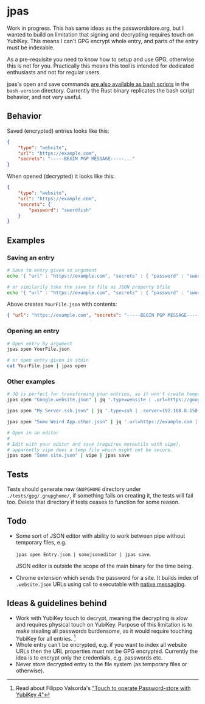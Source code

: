 # jpas

Work in progress. This has same ideas as the passwordstore.org, but I wanted to
build on limitation that signing and decrypting requires touch on YubiKey. This
means I can't GPG encrypt whole entry, and parts of the entry must be indexable.

As a pre-requisite you need to know how to setup and use GPG, otherwise this is
not for you. Practically this means this tool is intended for dedicated
enthusiasts and not for regular users.

jpas's open and save commands [are also available as bash
scripts](./bash-version/) in the `bash-version` directory. Currently the Rust
binary replicates the bash script behavior, and not very useful.

## Behavior

Saved (encrypted) entries looks like this:

```json
{
    "type": "website",
    "url": "https://example.com",
    "secrets": "-----BEGIN PGP MESSAGE-----..."
}
```

When opened (decrypted) it looks like this:

```json
{
    "type": "website",
    "url": "https://example.com",
    "secrets": {
        "password": "swordfish"
    }
}
```

## Examples

### Saving an entry

```bash
# Save to entry given as argument
echo '{ "url" : "https://example.com", "secrets" : { "password" : "swordfish"} }' | jpas save YourFile.json

# or similarily take the save to file as JSON property $file
echo '{ "url" : "https://example.com", "secrets" : { "password" : "swordfish"}, "$file" : "YourFile.json" }' | jpas save
```

Above creates `YourFile.json` with contents:

```json
{ "url": "https://example.com", "secrets": "-----BEGIN PGP MESSAGE-----..." }
```

### Opening an entry

```bash
# Open entry by argument
jpas open YourFile.json

# or open entry given in stdin
cat YourFile.json | jpas open
```

### Other examples

```bash
# JQ is perfect for transforming your entries, as it won't create temporary files that I know of
jpas open "Google.website.json" | jq '.type=website | .url=https://google.com | .secrets.password=swordfish' | jpas save

jpas open "My Server.ssh.json" | jq '.type=ssh | .server=192.168.8.150' | jpas save

jpas open "Some Weird App.other.json" | jq '.url=https://example.com | .desc="This is a very weird application" | .secrets.password=swordfish' | jpas save

# Open in an editor
#
# Edit with your editor and save (requires moreutils with vipe),
# apparently vipe does a temp file which might not be secure.
jpas open "Some site.json" | vipe | jpas save
```

## Tests

Tests should generate new `GNUPGHOME` directory under `./tests/gpg/.gnupghome/`,
if something fails on creating it, the tests will fail too. Delete that
directory if tests ceases to function for some reason.

## Todo

-   Some sort of JSON editor with ability to work between pipe without temporary
    files, e.g.

    `jpas open Entry.json | somejsoneditor | jpas save`.

    JSON editor is outside the scope of the main binary for the time being.

-   Chrome extension which sends the password for a site. It builds index of
    `.website.json` URLs using call to executable with [native
    messaging](https://developer.chrome.com/extensions/nativeMessaging#native-messaging-host).

## Ideas & guidelines behind

-   Work with YubiKey touch to decrypt, meaning the decrypting is _slow_ and
    requires physical touch on YubiKey. Purpose of this limitation is to make
    stealing all passwords burdensome, as it would require touching YubiKey for
    all entries. [^filippo]
-   Whole entry can't be encrypted, e.g. if you want to index all website URLs
    then the URL properties must not be GPG encrypted. Currently the idea is to
    encrypt only the credentials, e.g. passwords etc.
-   Never store decrypted entry to the file system (as temporary files or
    otherwise).

[^filippo]: Read about Filippo Valsorda's ["Touch to operate Password-store with YubiKey 4"](https://blog.filippo.io/touch-to-operate-password-store-yubikey-4/)
